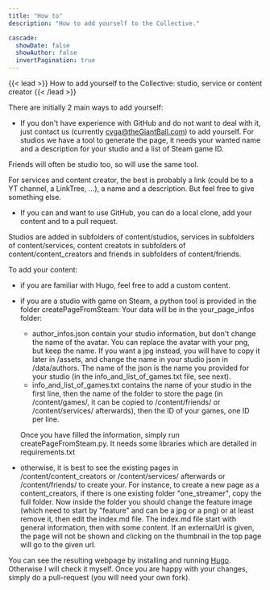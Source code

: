 ```yaml
---
title: "How to"
description: "How to add yourself to the Collective."

cascade:
  showDate: false
  showAuthor: false
  invertPagination: true
---
```


{{< lead >}}
How to add yourself to the Collective: studio, service or content creator
{{< /lead >}}

There are initially 2 main ways to add yourself:

- If you don't have experience with GitHub and do not want to deal with it, just contact us (currently cvga@theGiantBall.com) to add yourself.
For studios we have a tool to generate the page, it needs your wanted name and a description for your studio and a list of Steam game ID. 

Friends will often be studio too, so will use the same tool.

For services and content creator, the best is probably a link (could be to a YT channel, a LinkTree, ...), a name and a description. But feel free to give something else.


- If you can and want to use GitHub, you can do a local clone, add your content and to a pull request.

Studios are added in subfolders of content/studios, services in subfolders of content/services, content creatots in subfolders of content/content_creators and friends in subfolders of content/friends.

To add your content:
  - if you are familiar with Hugo, feel free to add a custom content.
  - if you are a studio with game on Steam, a python tool is provided in the folder createPageFromSteam:
    Your data will be in the your_page_infos folder:
      - author_infos.json contain your studio information, but don't change the name of the avatar. You can replace the avatar with your png, but keep the name. If you want a jpg instead, you will have to copy it later in /assets, and change the name in your studio json in /data/authors. The name of the json is the name you provided for your studio (in the info_and_list_of_games.txt file, see next).
      - info_and_list_of_games.txt contains the name of your studio in the first line, then the name of the folder to store the page (in /content/games/, it can be copied to /content/friends/ or /content/services/ afterwards), then the ID of your games, one ID per line.

    Once you have filled the information, simply run createPageFromSteam.py. It needs some libraries which are detailed in requirements.txt
  - otherwise, it is best to see the existing pages in /content/content_creators or /content/services/ afterwards or /content/friends/ to create your.
  For instance, to create a new page as a content_creators, if there is one existing folder "one_streamer", copy the full folder. Now inside the folder you should change the feature image (which need to start by "feature" and can be a jpg or a png) or at least remove it, then edit the index.md file.
  The index.md file start with general information, then with some content. 
  If an externalUrl is given, the page will not be shown and clicking on the thumbnail in the top page will go to the given url.

You can see the resulting webpage by installing and running <a target="_blank" href="https://gohugo.io/">Hugo</a>. Otherwise I will check it myself.
Once you are happy with your changes, simply do a pull-request (you will need your own fork).